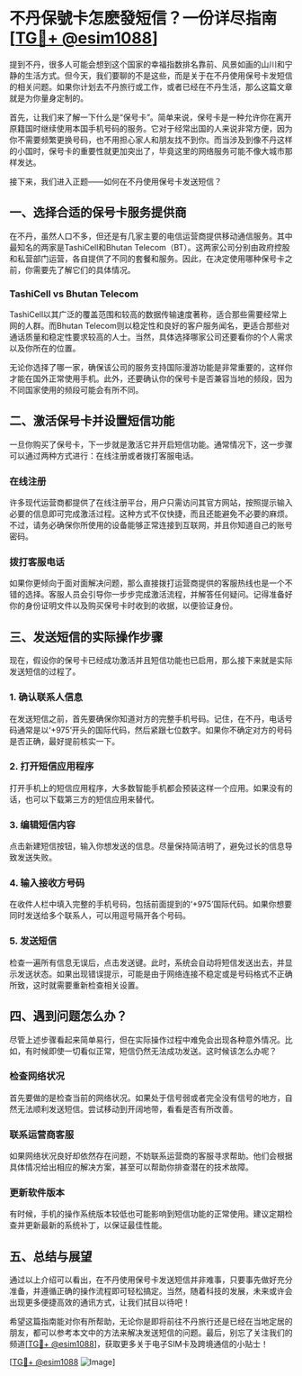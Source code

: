 # 不丹保號卡怎麽發短信？一份详尽指南[[TG💪+ @esim1088](https://t.me/s/esim1088)]

提到不丹，很多人可能会想到这个国家的幸福指数排名靠前、风景如画的山川和宁静的生活方式。但今天，我们要聊的不是这些，而是关于在不丹使用保号卡发短信的相关问题。如果你计划去不丹旅行或工作，或者已经在不丹生活，那么这篇文章就是为你量身定制的。

首先，让我们来了解一下什么是“保号卡”。简单来说，保号卡是一种允许你在离开原籍国时继续使用本国手机号码的服务。它对于经常出国的人来说非常方便，因为你不需要频繁更换号码，也不用担心家人和朋友找不到你。而当涉及到像不丹这样的小国时，保号卡的重要性就更加突出了，毕竟这里的网络服务可能不像大城市那样发达。

接下来，我们进入正题——如何在不丹使用保号卡发送短信？

## 一、选择合适的保号卡服务提供商

在不丹，虽然人口不多，但还是有几家主要的电信运营商提供移动通信服务。其中最知名的两家是TashiCell和Bhutan Telecom（BT）。这两家公司分别由政府控股和私营部门运营，各自提供了不同的套餐和服务。因此，在决定使用哪种保号卡之前，你需要先了解它们的具体情况。

### TashiCell vs Bhutan Telecom

TashiCell以其广泛的覆盖范围和较高的数据传输速度著称，适合那些需要经常上网的人群。而Bhutan Telecom则以稳定性和良好的客户服务闻名，更适合那些对通话质量和稳定性要求较高的人士。当然，具体选择哪家公司还要看你的个人需求以及你所在的位置。

无论你选择了哪一家，确保该公司的服务支持国际漫游功能是非常重要的，这样你才能在国外正常使用手机。此外，还要确认你的保号卡是否兼容当地的频段，因为不同国家使用的频段可能会有所不同。

## 二、激活保号卡并设置短信功能

一旦你购买了保号卡，下一步就是激活它并开启短信功能。通常情况下，这一步骤可以通过两种方式进行：在线注册或者拨打客服电话。

### 在线注册

许多现代运营商都提供了在线注册平台，用户只需访问其官方网站，按照提示输入必要的信息即可完成激活过程。这种方式不仅快捷，而且还能避免不必要的麻烦。不过，请务必确保你所使用的设备能够正常连接到互联网，并且你知道自己的账号密码。

### 拨打客服电话

如果你更倾向于面对面解决问题，那么直接拨打运营商提供的客服热线也是一个不错的选择。客服人员会引导你一步步完成激活流程，并解答任何疑问。记得准备好你的身份证明文件以及购买保号卡时收到的收据，以便验证身份。

## 三、发送短信的实际操作步骤

现在，假设你的保号卡已经成功激活并且短信功能也已启用，那么接下来就是实际发送短信的过程了。

### 1. 确认联系人信息

在发送短信之前，首先要确保你知道对方的完整手机号码。记住，在不丹，电话号码通常是以‘+975’开头的国际代码，然后紧跟七位数字。如果你不确定对方的号码是否正确，最好提前核实一下。

### 2. 打开短信应用程序

打开手机上的短信应用程序，大多数智能手机都会预装这样一个应用。如果没有的话，也可以下载第三方的短信应用来替代。

### 3. 编辑短信内容

点击新建短信按钮，输入你想发送的信息。尽量保持简洁明了，避免过长的信息导致发送失败。

### 4. 输入接收方号码

在收件人栏中填入完整的手机号码，包括前面提到的‘+975’国际代码。如果你想要同时发送给多个联系人，可以用逗号隔开各个号码。

### 5. 发送短信

检查一遍所有信息无误后，点击发送键。此时，系统会自动将短信发送出去，并显示发送状态。如果出现错误提示，可能是由于网络连接不稳定或是号码格式不正确所致，这时就需要重新检查相关设置。

## 四、遇到问题怎么办？

尽管上述步骤看起来简单易行，但在实际操作过程中难免会出现各种意外情况。比如，有时候即使一切看似正常，短信仍然无法成功发送。这时候该怎么办呢？

### 检查网络状况

首先要做的是检查当前的网络状况。如果处于信号弱或者完全没有信号的地方，自然无法顺利发送短信。尝试移动到开阔地带，看看是否有所改善。

### 联系运营商客服

如果网络状况良好却依然存在问题，不妨联系运营商的客服寻求帮助。他们会根据具体情况给出相应的解决方案，甚至可以帮助你排查潜在的技术故障。

### 更新软件版本

有时候，手机的操作系统版本较低也可能影响到短信功能的正常使用。建议定期检查并更新最新的系统补丁，以保证最佳性能。

## 五、总结与展望

通过以上介绍可以看出，在不丹使用保号卡发送短信并非难事，只要事先做好充分准备，并遵循正确的操作流程即可轻松搞定。当然，随着科技的发展，未来或许会出现更多便捷高效的通讯方式，让我们拭目以待吧！

希望这篇指南能对你有所帮助，无论你是即将前往不丹旅行还是已经在当地定居的朋友，都可以参考本文中的方法来解决发送短信的问题。最后，别忘了关注我们的频道[[TG💪+ @esim1088](https://t.me/s/esim1088)]，获取更多关于电子SIM卡及跨境通信的小贴士！

[[TG💪+ @esim1088](https://t.me/s/esim1088) ![Image](https://i.postimg.cc/4NQfJmqS/Snipaste-2025-05-13-00-14-12.png)]